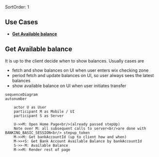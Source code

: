 SortOrder: 1
## Use Cases

- [**Get Available balance**](#get-available-balance)

## Get Available balance
It is up to the client decide when to show balances.
Usually cases are
- fetch and show balances on UI when user enters wix checking zone
- period fetch and update balances on UI, so user always sees the latest balances
- show available balance on UI when user initiates transfer

```mermaid
sequenceDiagram
autonumber

    actor U as User
    participant M as Mobile / UI
    participant S as Server
    
    U->>M: Open Home Page<br/>(already passed stepUp)
    Note over M: all subsequent calls to server<br/>are done with BANKING_BASIC_SESSION<br/> stepup_token
    M->>M: Get bankAccountId (up to client how and when)
    M->>+S: Get Bank Account Available Balance by bankAccountId
    S->>-M: Available Balance
    M->>M: Render rest of page
```